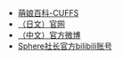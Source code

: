 - [萌娘百科-CUFFS](https://zh.moegirl.org.cn/CUFFS)
- [（日文）官网](http://www.cuffs.co.jp/)
- [（中文）官方微博](https://weibo.com/u/7606253358)
- [Sphere社长官方bilibili账号](https://space.bilibili.com/574096087)
